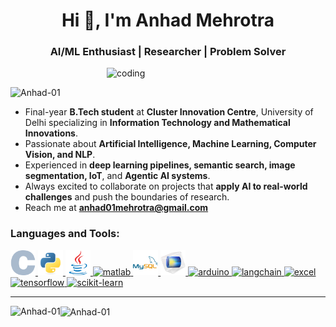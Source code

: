 <h1 align="center">Hi 👋, I'm Anhad Mehrotra</h1>
<h3 align="center">AI/ML Enthusiast | Researcher | Problem Solver</h3>

<img align="right" alt="coding" width="350" src="https://media.giphy.com/media/qgQUggAC3Pfv687qPC/giphy.gif">

<br>

<p align="left"> 
 <img src="https://komarev.com/ghpvc/?username=Anhad-01&label=Profile%20views&color=0e75b6&style=flat" alt="Anhad-01" /> 
</p>

- Final-year **B.Tech student** at **Cluster Innovation Centre**, University of Delhi specializing in **Information Technology and Mathematical Innovations**.  
- Passionate about **Artificial Intelligence, Machine Learning, Computer Vision, and NLP**.  
- Experienced in **deep learning pipelines, semantic search, image segmentation, IoT**, and **Agentic AI systems**.  
- Always excited to collaborate on projects that **apply AI to real-world challenges** and push the boundaries of research.  
- Reach me at **anhad01mehrotra@gmail.com**  

<h3 align="left">Languages and Tools:</h3>
<p align="left">
<a href="https://www.cprogramming.com/" target="_blank" rel="noreferrer"> <img src="https://raw.githubusercontent.com/devicons/devicon/master/icons/c/c-original.svg" alt="c" width="40" height="40"/> </a> 
<a href="https://www.python.org" target="_blank" rel="noreferrer"> <img src="https://raw.githubusercontent.com/devicons/devicon/master/icons/python/python-original.svg" alt="python" width="40" height="40"/> </a> 
<a href="https://www.java.com" target="_blank" rel="noreferrer"> <img src="https://raw.githubusercontent.com/devicons/devicon/master/icons/java/java-original.svg" alt="java" width="40" height="40"/> </a> 
<a href="https://www.mathworks.com/" target="_blank" rel="noreferrer"> <img src="https://upload.wikimedia.org/wikipedia/commons/2/21/Matlab_Logo.png" alt="matlab" width="40" height="40"/> </a> 
<a href="https://www.mysql.com/" target="_blank" rel="noreferrer"> <img src="https://raw.githubusercontent.com/devicons/devicon/master/icons/mysql/mysql-original-wordmark.svg" alt="mysql" width="40" height="40"/> </a> 
<a href="https://www.comsol.com/" target="_blank" rel="noreferrer">
  <img src="comsol-icon.png" alt="COMSOL" width="40" height="40"/>
</a>
<a href="https://www.arduino.cc/" target="_blank" rel="noreferrer"> <img src="https://cdn.worldvectorlogo.com/logos/arduino-1.svg" alt="arduino" width="40" height="40"/> </a> 
<a href="https://www.langchain.com/" target="_blank" rel="noreferrer"> <img src="https://avatars.githubusercontent.com/u/126733545?s=200&v=4" alt="langchain" width="40" height="40"/> </a> 
<a href="https://www.microsoft.com/en-us/microsoft-365/excel" target="_blank" rel="noreferrer"> <img src="https://img.icons8.com/?size=48&id=UECmBSgBOvPT&format=png" alt="excel" width="40" height="40"/> </a> 
<a href="https://www.tensorflow.org/" target="_blank" rel="noreferrer"> <img src="https://www.vectorlogo.zone/logos/tensorflow/tensorflow-icon.svg" alt="tensorflow" width="40" height="40"/> </a> 
<a href="https://scikit-learn.org/" target="_blank" rel="noreferrer"> <img src="https://avatars.githubusercontent.com/u/365630?s=200&v=4" alt="scikit-learn" width="40" height="40"/> </a> 
</p>

---

<p><img align="left" src="https://github-readme-stats.vercel.app/api/top-langs?username=Anhad-01&show_icons=true&locale=en&layout=compact" alt="Anhad-01" /></p>

<p><img align="center" src="https://github-readme-streak-stats.herokuapp.com/?user=Anhad-01&" alt="Anhad-01" /></p>
